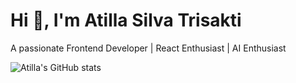 # Hi 👋, I'm Atilla Silva Trisakti
A passionate Frontend Developer | React Enthusiast | AI Enthusiast

![Atilla's GitHub stats](https://github-readme-stats.vercel.app/api?username=atillatrisakti&hide=stars&show_icons=true&theme=tokyonight)
